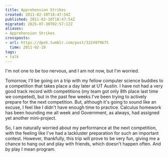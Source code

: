 ```yaml
---
title: Apprehension Strikes
created: 2011-02-10T18:47:54Z
published: 2011-02-10T18:47:54Z
migrated: 2025-07-30T02:57:12Z
aliases:
- Apprehension Strikes
crossposts:
- url: https://dpek.tumblr.com/post/3224979675
  time: 2011-02-10
tags:
- talk
---
```


I'm not one to be too nervous, and I am not now, but I'm worried.

Tomorrow, I'll be going on a trip with my fellow computer science buddies to a competition that takes place a day later at UT Austin. I have not had a very good track record with competitions (my team got only 8th place last time we competed), but in the past few weeks I've been trying to actively prepare for the next competition. But, although it's going to sound like an excuse, I feel like I didn't have enough time to practice. Calculus homework has been hounding me all week and Government, as always, had assigned yet another mini-project.

So, I am naturally worried about my performance at the next competition, with the feeling like I've had a lackluster preparation for such an important contest. However, thankfully, this trip will prove to be very fun, giving me a chance to hang out and play with friends, which doesn't happen often. And by play I mean program.
